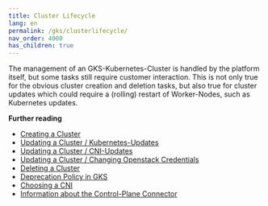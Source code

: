 ```yaml
---
title: Cluster Lifecycle
lang: en
permalink: /gks/clusterlifecycle/
nav_order: 4000
has_children: true
---
```


The management of an GKS-Kubernetes-Cluster is handled by the platform itself, but some tasks still require customer interaction. This is not only true for the obvious cluster creation and deletion tasks, but also true for cluster updates which could require a (rolling) restart of Worker-Nodes, such as Kubernetes updates.

**Further reading**
* [Creating a Cluster](/gks/clusterlifecycle/creatingacluster/)
* [Updating a Cluster / Kubernetes-Updates](/gks/clusterlifecycle/upgradingacluster/)
* [Updating a Cluster / CNI-Updates](/gks/clusterlifecycle/upgradingcni/)
* [Updating a Cluster / Changing Openstack Credentials](/gks/clusterlifecycle/openstackcredentials/)
* [Deleting a Cluster](/gks/clusterlifecycle/deletingacluster/)
* [Deprecation Policy in GKS](/gks/clusterlifecycle/deprecationpolicy/)
* [Choosing a CNI](/gks/clusterlifecycle/cnichoices/)
* [Information about the Control-Plane Connector](/gks/clusterlifecycle/controlplaneconnector/)
